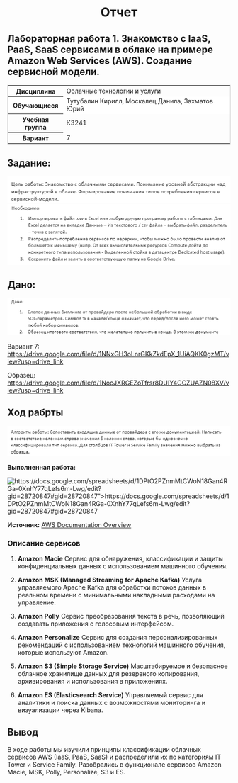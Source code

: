 <h1 style="text-align: center">Отчет</h1>

<h2>
Лабораторная работа 1. Знакомство с IaaS, PaaS, SaaS сервисами в облаке на примере Amazon Web Services (AWS). Создание сервисной модели.</h2>

<table style="outline: none; border: 1px solid #ccc">
<tbody>
    <tr>
    <th>Дисциплина</th>
        <td>Облачные технологии и услуги</td>
    </tr>
    <tr style="background: #fff;">
        <th>Обучающиеся</th>
        <td>Тутубалин Кирилл, Москалец Данила, Захматов Юрий</td>
    </tr>
    <tr>
    <th>Учебная группа</th>
        <td>К3241</td>
    </tr>
    <tr>
    <th>Вариант</th>
        <td>7</td>
    </tr>
    </tbody>
</table>

## Задание:
![Цель](assets/1.png)
![Задание](assets/2.png)

## Дано: 
![Дано](assets/3.png)
<p>Вариант 7: <a target='_blank' href='https://drive.google.com/file/d/1NNxGH3oLnrGKkZkdEpX_1UiAQKK0gzMT/view?usp=drive_link'>https://drive.google.com/file/d/1NNxGH3oLnrGKkZkdEpX_1UiAQKK0gzMT/view?usp=drive_link</a></p>
<p>Образец: <a target="_blank" href='https://drive.google.com/file/d/1NocJXRGEZoTfrsr8DUIY4GCZUAZN08XV/view?usp=drive_link'>https://drive.google.com/file/d/1NocJXRGEZoTfrsr8DUIY4GCZUAZN08XV/view?usp=drive_link</a></p>


## Ход рабрты
![алгоритм работы](assets/4.png)
<!--<p><b>Выполненная работа:</b> <a target="_blank" href="https://docs.google.com/spreadsheets/d/1DPtO2PZnmMtCWoN18Gan4RGa-0XnhY77qLefs6m-Lwg/edit?gid=28720847#gid=28720847">https://docs.google.com/spreadsheets/d/1DPtO2PZnmMtCWoN18Gan4RGa-0XnhY77qLefs6m-Lwg/edit?gid=28720847#gid=28720847</a></p>-->
<p><b>Выполненная работа:</b> </p>
<img alt='https://docs.google.com/spreadsheets/d/1DPtO2PZnmMtCWoN18Gan4RGa-0XnhY77qLefs6m-Lwg/edit?gid=28720847#gid=28720847">https://docs.google.com/spreadsheets/d/1DPtO2PZnmMtCWoN18Gan4RGa-0XnhY77qLefs6m-Lwg/edit?gid=28720847#gid=28720847' src='assets/screen.png'>


<p><b>Источник:</b> <a target="_blank" href='https://aws.amazon.com/ru/documentation-overview/?nc2=h_ql_doc_do'>AWS Documentation Overview</a></p>

### Описание сервисов
1. <b>Amazon Macie</b>
Сервис для обнаружения, классификации и защиты конфиденциальных данных с использованием машинного обучения.


2. <b>Amazon MSK (Managed Streaming for Apache Kafka)</b>
Услуга управляемого Apache Kafka для обработки потоков данных в реальном времени с минимальными накладными расходами на управление.


3.  <b>Amazon Polly</b>
Сервис преобразования текста в речь, позволяющий создавать приложения с голосовым интерфейсом.


4. <b>Amazon Personalize</b>
Сервис для создания персонализированных рекомендаций с использованием технологий машинного обучения, которые используют Amazon.


5. <b>Amazon S3 (Simple Storage Service)</b>
Масштабируемое и безопасное облачное хранилище данных для резервного копирования, архивирования и использования в приложениях.


6. <b>Amazon ES (Elasticsearch Service)</b>
Управляемый сервис для аналитики и поиска данных с возможностями мониторинга и визуализации через Kibana.

## Вывод
<p> В ходе работы мы изучили принципы классификации облачных сервисов AWS (IaaS, PaaS, SaaS) и распределили их по категориям IT Tower и Service Family. Разобрались в функционале сервисов Amazon Macie, MSK, Polly, Personalize, S3 и ES.</p>